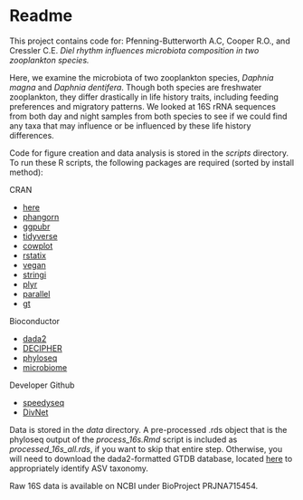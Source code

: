 # Readme

This project contains code for:
Pfenning-Butterworth A.C, Cooper R.O., and Cressler C.E. _Diel rhythm influences microbiota composition in two zooplankton species._

Here, we examine the microbiota of two zooplankton species, _Daphnia magna_ and _Daphnia dentifera_. Though both species are freshwater zooplankton, they differ drastically in life history traits, including feeding preferences and migratory patterns. We looked at 16S rRNA sequences from both day and night samples from both species to see if we could find any taxa that may influence or be influenced by these life history differences.

Code for figure creation and data analysis is stored in the *scripts* directory. To run these R scripts, the following packages are required (sorted by install method):

CRAN
* [here](https://cran.r-project.org/web/packages/here/index.html)
* [phangorn](https://cran.r-project.org/web/packages/phangorn/index.html)
* [ggpubr](https://cran.r-project.org/web/packages/ggpubr/index.html)
* [tidyverse](https://cran.r-project.org/web/packages/tidyverse/index.html)
* [cowplot](https://cran.r-project.org/web/packages/cowplot/index.html)
* [rstatix](https://cran.r-project.org/web/packages/rstatix/index.html)
* [vegan](https://cran.r-project.org/web/packages/vegan/index.html)
* [stringi](https://cran.r-project.org/web/packages/stringi/index.html)
* [plyr](https://cran.r-project.org/web/packages/plyr/index.html)
* [parallel](https://www.rdocumentation.org/packages/parallel/versions/3.6.2)
* [gt](https://cran.r-project.org/web/packages/gt/index.html)

Bioconductor
* [dada2](https://benjjneb.github.io/dada2/dada-installation.html)
* [DECIPHER](https://bioconductor.org/packages/release/bioc/html/DECIPHER.html)
* [phyloseq](https://joey711.github.io/phyloseq/install.html)
* [microbiome](https://microbiome.github.io/tutorials/Installation.html)

Developer Github
* [speedyseq](https://github.com/mikemc/speedyseq)
* [DivNet](https://github.com/adw96/DivNet)

Data is stored in the *data* directory. A pre-processed .rds object that is the phyloseq output of the *process_16s.Rmd* script is included as *processed_16s_all.rds*, if you want to skip that entire step. Otherwise, you will need to download the dada2-formatted GTDB database, located [here](https://zenodo.org/record/3951383) to appropriately identify ASV taxonomy. 

Raw 16S data is available on NCBI under BioProject PRJNA715454.